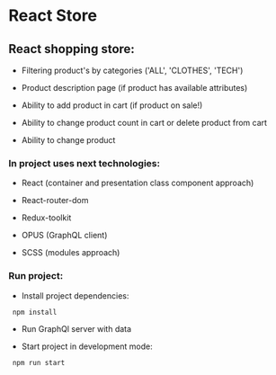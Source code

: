 # React Store

## React shopping store:

- Filtering product's by categories ('ALL', 'CLOTHES', 'TECH')

- Product description page (if product has available attributes)

- Ability to add product in cart (if product on sale!)

- Ability to change product count in cart or delete product from cart

- Ability to change product

### In project uses next technologies:

- React (container and presentation class component approach)

- React-router-dom

- Redux-toolkit

- OPUS (GraphQL client)

- SCSS (modules approach)

### Run project:

- Install project dependencies:

```sh
 npm install
```

- Run GraphQl server with data

- Start project in development mode:

```sh
 npm run start
```
